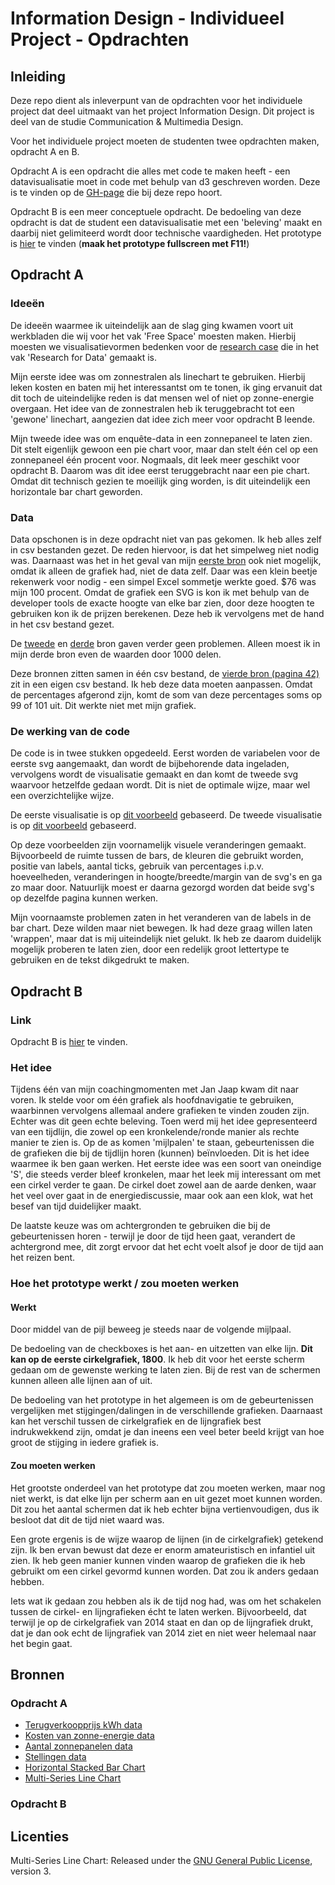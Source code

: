 # Information Design - Individueel Project - Opdrachten

## Inleiding

Deze repo dient als inleverpunt van de opdrachten voor het individuele project dat deel uitmaakt van het project Information Design. Dit project is deel van de studie Communication & Multimedia Design.

Voor het individuele project moeten de studenten twee opdrachten maken, opdracht A en B.

Opdracht A is een opdracht die alles met code te maken heeft - een datavisualisatie moet in code met behulp van d3 geschreven worden. Deze is te vinden op de [GH-page](https://jensorsel.github.io/Information-Design-Opdrachten/) die bij deze repo hoort.

Opdracht B is een meer conceptuele opdracht. De bedoeling van deze opdracht is dat de student een datavisualisatie met een 'beleving' maakt en daarbij niet gelimiteerd wordt door technische vaardigheden. Het prototype is [hier](https://marvelapp.com/56e790d/) te vinden (**maak het prototype fullscreen met F11!**)

## Opdracht A

### Ideeën

De ideeën waarmee ik uiteindelijk aan de slag ging kwamen voort uit werkbladen die wij voor het vak 'Free Space' moesten maken. Hierbij moesten we visualisatievormen bedenken voor de [research case](https://www.gitbook.com/book/jensorsel/rfd/details) die in het vak 'Research for Data' gemaakt is. 

Mijn eerste idee was om zonnestralen als linechart te gebruiken. Hierbij leken kosten en baten mij het interessantst om te tonen, ik ging ervanuit dat dit toch de uiteindelijke reden is dat mensen wel of niet op zonne-energie overgaan. Het idee van de zonnestralen heb ik teruggebracht tot een 'gewone' linechart, aangezien dat idee zich meer voor opdracht B leende. 

Mijn tweede idee was om enquête-data in een zonnepaneel te laten zien. Dit stelt eigenlijk gewoon een pie chart voor, maar dan stelt één cel op een zonnepaneel één procent voor. Nogmaals, dit leek meer geschikt voor opdracht B. Daarom was dit idee eerst teruggebracht naar een pie chart. Omdat dit technisch gezien te moeilijk ging worden, is dit uiteindelijk een horizontale bar chart geworden.

### Data 

Data opschonen is in deze opdracht niet van pas gekomen. Ik heb alles zelf in csv bestanden gezet. De reden hiervoor, is dat het simpelweg niet nodig was. Daarnaast was het in het geval van mijn [eerste bron](https://upload.wikimedia.org/wikipedia/commons/7/71/Price_history_of_silicon_PV_cells_since_1977.svg) ook niet mogelijk, omdat ik alleen de grafiek had, niet de data zelf. Daar was een klein beetje rekenwerk voor nodig - een simpel Excel sommetje werkte goed. $76 was mijn 100 procent. Omdat de grafiek een SVG is kon ik met behulp van de developer tools de exacte hoogte van elke bar zien, door deze hoogten te gebruiken kon ik de prijzen berekenen. Deze heb ik vervolgens met de hand in het csv bestand gezet.

De [tweede](https://www.eia.gov/totalenergy/data/annual/showtext.php?t=ptb0810) en [derde](http://statline.cbs.nl/Statweb/publication/?VW=T&DM=SLNL&PA=82003NED&D1=a&D2=a&D3=a&HD=171106-1412&HDR=T&STB=G1,G2) bron gaven verder geen problemen. Alleen moest ik in mijn derde bron even de waarden door 1000 delen.

Deze bronnen zitten samen in één csv bestand, de [vierde bron (pagina 42)](https://www.scp.nl/Publicaties/Alle_publicaties/Publicaties_2016/Burgerperspectieven_2016_4) zit in een eigen csv bestand. Ik heb deze data moeten aanpassen. Omdat de percentages afgerond zijn, komt de som van deze percentages soms op 99 of 101 uit. Dit werkte niet met mijn grafiek.  

### De werking van de code

De code is in twee stukken opgedeeld. Eerst worden de variabelen voor de eerste svg aangemaakt, dan wordt de bijbehorende data ingeladen, vervolgens wordt de visualisatie gemaakt en dan komt de tweede svg waarvoor hetzelfde gedaan wordt. Dit is niet de optimale wijze, maar wel een overzichtelijke wijze.

De eerste visualisatie is op [dit voorbeeld](https://bl.ocks.org/mbostock/3884955) gebaseerd.
De tweede visualisatie is op [dit voorbeeld](https://bl.ocks.org/Andrew-Reid/0aedd5f3fb8b099e3e10690bd38bd458) gebaseerd.

Op deze voorbeelden zijn voornamelijk visuele veranderingen gemaakt. Bijvoorbeeld de ruimte tussen de bars, de kleuren die gebruikt worden, positie van labels, aantal ticks, gebruik van percentages i.p.v. hoeveelheden, veranderingen in hoogte/breedte/margin van de svg's en ga zo maar door. Natuurlijk moest er daarna gezorgd worden dat beide svg's op dezelfde pagina kunnen werken.

Mijn voornaamste problemen zaten in het veranderen van de labels in de bar chart. Deze wilden maar niet bewegen. Ik had deze graag willen laten 'wrappen', maar dat is mij uiteindelijk niet gelukt. Ik heb ze daarom duidelijk mogelijk proberen te laten zien, door een redelijk groot lettertype te gebruiken en de tekst dikgedrukt te maken.

## Opdracht B

### Link

Opdracht B is [hier](https://marvelapp.com/56e790d/) te vinden.

### Het idee

Tijdens één van mijn coachingmomenten met Jan Jaap kwam dit naar voren. Ik stelde voor om één grafiek als hoofdnavigatie te gebruiken, waarbinnen vervolgens allemaal andere grafieken te vinden zouden zijn. Echter was dit geen echte beleving. Toen werd mij het idee gepresenteerd van een tijdlijn, die zowel op een kronkelende/ronde manier als rechte manier te zien is. Op de as komen 'mijlpalen' te staan, gebeurtenissen die de grafieken die bij de tijdlijn horen (kunnen) beïnvloeden. Dit is het idee waarmee ik ben gaan werken. Het eerste idee was een soort van oneindige 'S', die steeds verder bleef kronkelen, maar het leek mij interessant om met een cirkel verder te gaan. De cirkel doet zowel aan de aarde denken, waar het veel over gaat in de energiediscussie, maar ook aan een klok, wat het besef van tijd duidelijker maakt.

De laatste keuze was om achtergronden te gebruiken die bij de gebeurtenissen horen - terwijl je door de tijd heen gaat, verandert de achtergrond mee, dit zorgt ervoor dat het echt voelt alsof je door de tijd aan het reizen bent.

### Hoe het prototype werkt / zou moeten werken

#### Werkt

Door middel van de pijl beweeg je steeds naar de volgende mijlpaal.

De bedoeling van de checkboxes is het aan- en uitzetten van elke lijn. **Dit kan op de eerste cirkelgrafiek, 1800**.
Ik heb dit voor het eerste scherm gedaan om de gewenste werking te laten zien. Bij de rest van de schermen kunnen alleen alle lijnen aan of uit.

De bedoeling van het prototype in het algemeen is om de gebeurtenissen vergelijken met stijgingen/dalingen in de verschillende grafieken. Daarnaast kan het verschil tussen de cirkelgrafiek en de lijngrafiek best indrukwekkend zijn, omdat je dan ineens een veel beter beeld krijgt van hoe groot de stijging in iedere grafiek is.

#### Zou moeten werken

Het grootste onderdeel van het prototype dat zou moeten werken, maar nog niet werkt, is dat elke lijn per scherm aan en uit gezet moet kunnen worden. Dit zou het aantal schermen dat ik heb echter bijna vertienvoudigen, dus ik besloot dat dit de tijd niet waard was.

Een grote ergenis is de wijze waarop de lijnen (in de cirkelgrafiek) getekend zijn. Ik ben ervan bewust dat deze er enorm amateuristisch en infantiel uit zien. Ik heb geen manier kunnen vinden waarop de grafieken die ik heb gebruikt om een cirkel gevormd kunnen worden. Dat zou ik anders gedaan hebben.

Iets wat ik gedaan zou hebben als ik de tijd nog had, was om het schakelen tussen de cirkel- en lijngrafieken écht te laten werken. Bijvoorbeeld, dat terwijl je op de cirkelgrafiek van 2014 staat en dan op de lijngrafiek drukt, dat je dan ook echt de lijngrafiek van 2014 ziet en niet weer helemaal naar het begin gaat.

## Bronnen

### Opdracht A

* [Terugverkoopprijs kWh data](https://www.eia.gov/totalenergy/data/annual/showtext.php?t=ptb0810)
* [Kosten van zonne-energie data](https://upload.wikimedia.org/wikipedia/commons/7/71/Price_history_of_silicon_PV_cells_since_1977.svg)
* [Aantal zonnepanelen data](http://statline.cbs.nl/Statweb/publication/?VW=T&DM=SLNL&PA=82003NED&D1=a&D2=a&D3=a&HD=171106-1412&HDR=T&STB=G1,G2)
* [Stellingen data](https://www.scp.nl/Publicaties/Alle_publicaties/Publicaties_2016/Burgerperspectieven_2016_4)
* [Horizontal Stacked Bar Chart](https://bl.ocks.org/Andrew-Reid/0aedd5f3fb8b099e3e10690bd38bd458)
* [Multi-Series Line Chart](https://bl.ocks.org/mbostock/3884955)

### Opdracht B

## Licenties

Multi-Series Line Chart: Released under the [GNU General Public License](https://opensource.org/licenses/GPL-3.0), version 3.
